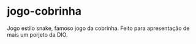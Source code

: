 # jogo-cobrinha
Jogo estilo snake, famoso jogo da cobrinha. Feito para apresentação de mais um porjeto da DIO.

